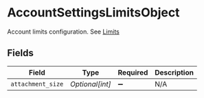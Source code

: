 # AccountSettingsLimitsObject

Account limits configuration. See [Limits](#limits)


## Fields

| Field              | Type               | Required           | Description        |
| ------------------ | ------------------ | ------------------ | ------------------ |
| `attachment_size`  | *Optional[int]*    | :heavy_minus_sign: | N/A                |